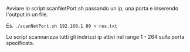 Avviare lo script scanNetPort.sh passando un ip, una porta e 
inserendo l'output in un file.

Es. ```./scanNetPort.sh 192.168.1 80 > res.txt```

Lo script scannarizza tutti gli indirizzi ip attivi nel range 1 - 264 
sulla porta specificata.

